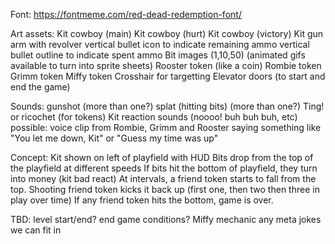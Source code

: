 Font:
https://fontmeme.com/red-dead-redemption-font/

Art assets:
Kit cowboy (main)
Kit cowboy (hurt)
Kit cowboy (victory)
Kit gun arm with revolver
vertical bullet icon to indicate remaining ammo
vertical bullet outline to indicate spent ammo
Bit images (1,10,50) (animated gifs available to turn into sprite sheets)
Rooster token (like a coin)
Rombie token
Grimm token
Miffy token
Crosshair for targetting
Elevator doors (to start and end the game)

Sounds:
gunshot (more than one?)
splat (hitting bits) (more than one?)
Ting! or ricochet (for tokens)
Kit reaction sounds (noooo! buh buh buh, etc) 
possible: voice clip from Rombie, Grimm and Rooster saying something like "You let me down, Kit" or "Guess my time was up"

Concept:
Kit shown on left of playfield with HUD
Bits drop from the top of the playfield at different speeds
If bits hit the bottom of playfield, they turn into money (kit bad react)
At intervals, a friend token starts to fall from the top. Shooting friend token kicks it back up (first one, then two then three in play over time)
If any friend token hits the bottom, game is over.

TBD:
level start/end?
end game conditions?
Miffy mechanic
any meta jokes we can fit in

